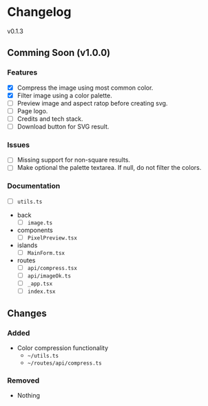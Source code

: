 # Changelog

v0.1.3

## Comming Soon (v1.0.0)

### Features

- [x] Compress the image using most common color.
- [x] Filter image using a color palette.
- [ ] Preview image and aspect ratop before creating svg.
- [ ] Page logo.
- [ ] Credits and tech stack.
- [ ] Download button for SVG result.

### Issues

- [ ] Missing support for non-square results.
- [ ] Make optional the palette textarea. If null, do not filter the colors.

### Documentation

- [ ] `utils.ts`

- back
  - [ ] `image.ts`

- components
  - [ ] `PixelPreview.tsx`

- islands
  - [ ] `MainForm.tsx`

- routes
  - [ ] `api/compress.tsx`
  - [ ] `api/imageOk.ts`
  - [ ] `_app.tsx`
  - [ ] `index.tsx`

## Changes

### Added

- Color compression functionality
  - `~/utils.ts`
  - `~/routes/api/compress.ts`

### Removed

- Nothing

